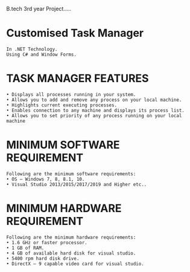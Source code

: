 B.tech 3rd year Project.....
# Customised Task Manager
    In .NET Technology.
    Using C# and Window Forms.
	
# TASK MANAGER FEATURES
    • Displays all processes running in your system.
    • Allows you to add and remove any process on your local machine.
    • Highlights current executing processes.
    • Enables connection to any machine and displays its process list.
    • Allows you to set priority of any process running on your local machine

# MINIMUM SOFTWARE REQUIREMENT
	Following are the minimum software requirements:
    • OS – Windows 7, 8, 8.1, 10.
    • Visual Studio 2013/2015/2017/2019 and Higher etc.. 

# MINIMUM HARDWARE REQUIREMENT
	Following are the minimum hardware requirements:
    • 1.6 GHz or faster processor.
    • 1 GB of RAM.
    • 4 GB of available hard disk for visual studio.
    • 5400 rpm hard disk drive.
    • DirectX – 9 capable video card for visual studio.
